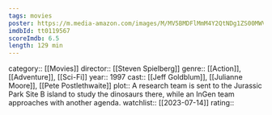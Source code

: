 ```yaml
---
tags: movies
poster: https://m.media-amazon.com/images/M/MV5BMDFlMmM4Y2QtNDg1ZS00MWVlLTlmODgtZDdhYjY5YjdhN2M0XkEyXkFqcGdeQXVyNTI4MjkwNjA@._V1_SX300.jpg
imdbId: tt0119567
scoreImdb: 6.5
length: 129 min
---
```


category:: [[Movies]]
director:: [[Steven Spielberg]]
genre:: [[Action]], [[Adventure]], [[Sci-Fi]]
year:: 1997
cast:: [[Jeff Goldblum]], [[Julianne Moore]], [[Pete Postlethwaite]]
plot:: A research team is sent to the Jurassic Park Site B island to study the dinosaurs there, while an InGen team approaches with another agenda.
watchlist:: [[2023-07-14]]
rating::
